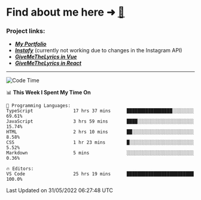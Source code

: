 # Find about me here ➜ [🧑](https://pauabella.dev)

### Project links:
- ***[My Portfolio](https://pauabella.dev)***
- ***[Instafy](https://instafy.me)*** (currently not working due to changes in the Instagram API)
- ***[GiveMeTheLyrics in Vue](https://lyrics.pauabella.dev)***
- ***[GiveMeTheLyrics in React](https://pauabella.dev/GiveMeTheLyrics)***

---
<!--START_SECTION:waka-->
![Code Time](http://img.shields.io/badge/Code%20Time-1%2C107%20hrs%2053%20mins-blue)

📊 **This Week I Spent My Time On** 

```text
💬 Programming Languages: 
TypeScript               17 hrs 37 mins      █████████████████░░░░░░░░   69.61% 
JavaScript               3 hrs 59 mins       ████░░░░░░░░░░░░░░░░░░░░░   15.74% 
HTML                     2 hrs 10 mins       ██░░░░░░░░░░░░░░░░░░░░░░░   8.58% 
CSS                      1 hr 23 mins        █░░░░░░░░░░░░░░░░░░░░░░░░   5.52% 
Markdown                 5 mins              ░░░░░░░░░░░░░░░░░░░░░░░░░   0.36%

🔥 Editors: 
VS Code                  25 hrs 19 mins      █████████████████████████   100.0%

```


 Last Updated on 31/05/2022 06:27:48 UTC
<!--END_SECTION:waka-->
